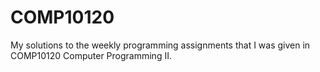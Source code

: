 # COMP10120
My solutions to the weekly programming assignments that I was given in COMP10120 Computer Programming II.
